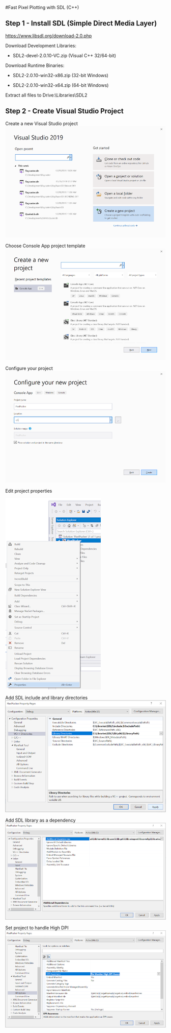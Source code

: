 #Fast Pixel Plotting with SDL (C++)

## Step 1 - Install SDL (Simple Direct Media Layer)

https://www.libsdl.org/download-2.0.php

Download Development Libraries:

  * SDL2-devel-2.0.10-VC.zip (Visual C++ 32/64-bit)
  
Download Runtime Binaries:

  * SDL2-2.0.10-win32-x86.zip (32-bit Windows)
  
  * SDL2-2.0.10-win32-x64.zip (64-bit Windows)
  
Extract all files to Drive:\Libraries\SDL2


## Step 2 - Create Visual Studio Project

Create a new Visual Studio project
![Create a new Visual Studio project](PixelPush_001.png)

Choose Console App project template
![Choose Console App project template](PixelPush_002.png)

Configure your project
![Configure your project](PixelPush_003.png)

Edit project properties

![Edit project properties](PixelPush_004.png)

Add SDL include and library directories
![Add SDL include and library directories](PixelPush_005.png)

Add SDL library as a dependency
![Add SDL library as a dependency](PixelPush_007.png)

Set project to handle High DPI
![Set project to handle High DPI](PixelPush_008.png)
